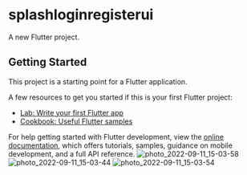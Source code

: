 # splashloginregisterui

A new Flutter project.

## Getting Started

This project is a starting point for a Flutter application.

A few resources to get you started if this is your first Flutter project:

- [Lab: Write your first Flutter app](https://docs.flutter.dev/get-started/codelab)
- [Cookbook: Useful Flutter samples](https://docs.flutter.dev/cookbook)

For help getting started with Flutter development, view the
[online documentation](https://docs.flutter.dev/), which offers tutorials,
samples, guidance on mobile development, and a full API reference.
![photo_2022-09-11_15-03-58](https://user-images.githubusercontent.com/31065758/189520979-7542d4fb-4c00-45dd-a0fb-7731bde4eb9e.jpg)
![photo_2022-09-11_15-03-44](https://user-images.githubusercontent.com/31065758/189520981-9a569b81-f359-425d-85c1-bcbeb8afaa84.jpg)
![photo_2022-09-11_15-03-54](https://user-images.githubusercontent.com/31065758/189520984-d8302f81-1a67-478e-979d-7681f024ca2d.jpg)

